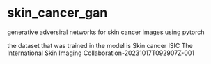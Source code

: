 # skin_cancer_gan
 generative adversiral networks for skin cancer images using pytorch 

 the dataset that was trained in the model is Skin cancer ISIC The International Skin Imaging Collaboration-20231017T092907Z-001

